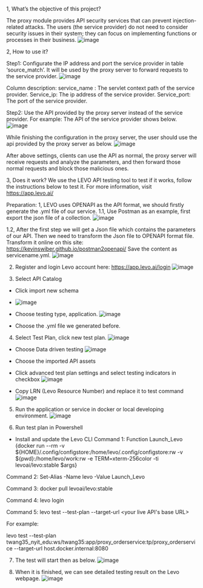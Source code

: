 1, What’s the objective of this project?

The proxy module provides API security services that can prevent injection-related attacks. The users (the service provider) do not need to consider security issues in their system; they can focus on implementing functions or processes in their business. 
![image](https://user-images.githubusercontent.com/117408677/204991557-b405ff18-9ecd-42c4-81f5-3429399f296b.png)

 

2, How to use it?

Step1: Configurate the IP address and port the service provider in table ‘source_match’. It will be used by the proxy server to forward requests to the service provider.
![image](https://user-images.githubusercontent.com/117408677/204991592-999b2f0c-f1d9-4d7c-b4a7-fc8573a97386.png)

 
Column description:
service_name : The servlet context path of the service provider.
Service_ip: The ip address of the service provider.
Service_port: The port of the service provider.

Step2: Use the API provided by the proxy server instead of the service provider.
For example: 
The API of the service provider shows below.
![image](https://user-images.githubusercontent.com/117408677/204991643-ed3d7866-dec7-4cbb-acff-740c80076036.png)

 
While finishing the configuration in the proxy server, the user should use the api provided by the proxy server as below.
 ![image](https://user-images.githubusercontent.com/117408677/204991666-3e86f182-506f-4c10-a8f2-fd1662768b89.png)


After above settings, clients can use the API as normal, the proxy server will receive requests and analyze the parameters, and then forward those normal requests and block those malicious ones.

3, Does it work?
We use the LEVO API testing tool to test if it works, follow the instructions below to test it. For more information, visit https://app.levo.ai/

Preparation:
1, LEVO uses OPENAPI as the API format, we should firstly generate the .yml file of our service.
1.1, Use Postman as an example, first export the json file of a collection.
 ![image](https://user-images.githubusercontent.com/117408677/204991716-df09231e-e359-47dd-afe9-6946a4c57829.png)

1.2, After the first step we will get a Json file which contains the parameters of our API.
Then we need to transform the Json file to OPENAPI format file.
Transform it online on this site: https://kevinswiber.github.io/postman2openapi/
Save the content as servicename.yml.
![image](https://user-images.githubusercontent.com/117408677/204991764-47269500-7afd-4eb1-983e-3674c31ca1b8.png)

 

2. Register and login Levo account here: https://app.levo.ai/login
![image](https://user-images.githubusercontent.com/117408677/204991779-837bac67-fcf3-4194-8856-a43616217add.png)

 
3. Select API Catalog
* Click import new schema
* ![image](https://user-images.githubusercontent.com/117408677/204991816-88d603db-6c88-4733-a628-16db1ec9a248.png)

 
* Choose testing type, application.
 ![image](https://user-images.githubusercontent.com/117408677/204991896-4f45e845-cb24-4bb6-90dd-1e4554ec7497.png)

*  Choose the .yml file we generated before.
 
4. Select Test Plan, click new test plan.
 ![image](https://user-images.githubusercontent.com/117408677/204991920-9b242c5b-8b4f-4649-8c6c-43962b997396.png)

* Choose Data driven testing
 ![image](https://user-images.githubusercontent.com/117408677/204991952-86d34618-49d5-4f39-b53b-1097fcc46ed7.png)

* Choose the imported API assets
* Click advanced test plan settings and select testing indicators in checkbox
![image](https://user-images.githubusercontent.com/117408677/204991982-927a196d-a8ac-4ca3-9f21-2c7a14c02f78.png)

 
* Copy LRN (Levo Resource Number) and replace it to test command
 ![image](https://user-images.githubusercontent.com/117408677/204992006-4253483d-f246-4714-a3d4-f65aa5975a2b.png)


5. Run the application or service in docker or local developing environment.
 ![image](https://user-images.githubusercontent.com/117408677/204992035-c9ff6909-6dc2-4a30-a928-6119ba02126f.png)

6. Run test plan in Powershell  
* Install and update the Levo CLI
 Command 1:
Function Launch_Levo {docker run --rm -v ${HOME}/.config/configstore:/home/levo/.config/configstore:rw -v  ${pwd}:/home/levo/work:rw -e TERM=xterm-256color -ti levoai/levo:stable $args}

Command 2:
Set-Alias -Name levo -Value Launch_Levo

Command 3:
docker pull levoai/levo:stable

Command 4:
levo login

Command 5:
levo test --test-plan <LRN value copied to clipboard> --target-url <your live API's base URL> 

For example:

levo test --test-plan twang35_nyit_edu:ws/twang35:app/proxy_orderservice:tp/proxy_orderservice --target-url host.docker.internal:8080

7. The test will start then as below.
 ![image](https://user-images.githubusercontent.com/117408677/204992082-17b83c5f-adf5-494b-b72a-6515712bef15.png)

7. When it is finished, we can see detailed testing result on the Levo webpage.
 ![image](https://user-images.githubusercontent.com/117408677/204992105-751705f5-138c-4968-ae26-d5fded22dfc6.png)

 
